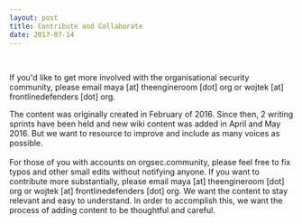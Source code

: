 ```yaml
---
layout: post
title: Contribute and Collaborate
date: 2017-07-14
---
```


<body class="mceContentBody aui-theme-default wiki-content fullsize">
<p> </p> <div class="ace-line"><div class="ace-line"><p>If you'd like to get more involved with the organisational security community, please email maya [at] theengineroom [dot] org or wojtek [at] frontlinedefenders [dot] org.</p></div></div><div class="ace-line"><span class="author-a-0z72zaz84zz80z9z83zz86ztuf9h7z75zz79z">The content was originally created in February of 2016. Since then, 2 writing sprints have been held and new wiki content was added in April and May 2016. But we want to resource to improve and include as many voices as possible.</span></div><div class="ace-line"><span class="author-a-0z72zaz84zz80z9z83zz86ztuf9h7z75zz79z"><br/></span></div><div class="ace-line"><span class="author-a-0z72zaz84zz80z9z83zz86ztuf9h7z75zz79z">For those of you with accounts on orgsec.community, please feel free to fix typos and other small edits without notifying anyone. If you want to contribute more substantially, please email maya [at] theengineroom [dot] org or wojtek [at] frontlinedefenders [dot] org. We want the content to stay relevant and easy to understand. In order to accomplish this, we want the process of adding content to be thoughtful and careful.</span></div>
<p> </p>
</body>